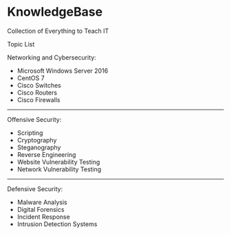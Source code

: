 # KnowledgeBase
Collection of Everything to Teach IT

Topic List

Networking and Cybersecurity:
- Microsoft Windows Server 2016  
- CentOS 7  
- Cisco Switches  
- Cisco Routers  
- Cisco Firewalls  
-----------------------------------  
Offensive Security:
- Scripting  
- Cryptography  
- Steganography  
- Reverse Engineering  
- Website Vulnerability Testing  
- Network Vulnerability Testing
-----------------------------------  
Defensive Security:
- Malware Analysis  
- Digital Forensics  
- Incident Response  
- Intrusion Detection Systems  
